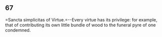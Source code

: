 ## 67

=Sancta simplicitas of Virtue.=--Every virtue has its privilege: for
example, that of contributing its own little bundle of wood to the
funeral pyre of one condemned.


